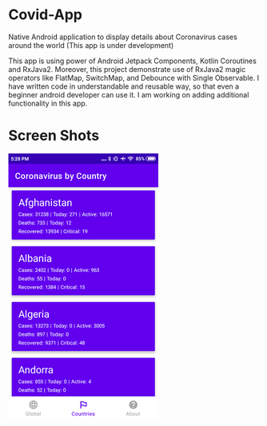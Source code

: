 # Covid-App
Native Android application to display details about Coronavirus cases around the world
(This app is under development)

This app is using power of Android Jetpack Components, Kotlin Coroutines and RxJava2. Moreover, this project demonstrate use of RxJava2 magic operators like FlatMap, SwitchMap, and Debounce with Single Observable. I have written code in understandable and reusable way, so that even a beginner android developer can use it. I am working on adding additional functionality in this app.    

# Screen Shots

 <img src="https://github.com/kapil-gaba/Covid-App/blob/master/Screen%20shots/Screen%202.png"/>

